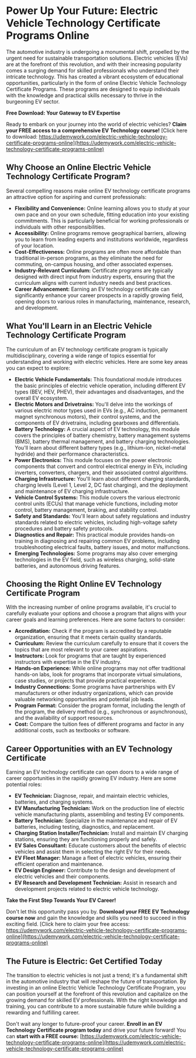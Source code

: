# Power Up Your Future: Electric Vehicle Technology Certificate Programs Online

The automotive industry is undergoing a monumental shift, propelled by the urgent need for sustainable transportation solutions. Electric vehicles (EVs) are at the forefront of this revolution, and with their increasing popularity comes a surging demand for skilled professionals who understand their intricate technology. This has created a vibrant ecosystem of educational opportunities, particularly in the form of online Electric Vehicle Technology Certificate Programs. These programs are designed to equip individuals with the knowledge and practical skills necessary to thrive in the burgeoning EV sector.

**Free Download: Your Gateway to EV Expertise**

Ready to embark on your journey into the world of electric vehicles? **Claim your FREE access to a comprehensive EV Technology course!** [Click here to download: https://udemywork.com/electric-vehicle-technology-certificate-programs-online](https://udemywork.com/electric-vehicle-technology-certificate-programs-online)

## Why Choose an Online Electric Vehicle Technology Certificate Program?

Several compelling reasons make online EV technology certificate programs an attractive option for aspiring and current professionals:

*   **Flexibility and Convenience:** Online learning allows you to study at your own pace and on your own schedule, fitting education into your existing commitments. This is particularly beneficial for working professionals or individuals with other responsibilities.
*   **Accessibility:** Online programs remove geographical barriers, allowing you to learn from leading experts and institutions worldwide, regardless of your location.
*   **Cost-Effectiveness:** Online programs are often more affordable than traditional in-person programs, as they eliminate the need for commuting, on-campus housing, and other associated expenses.
*   **Industry-Relevant Curriculum:** Certificate programs are typically designed with direct input from industry experts, ensuring that the curriculum aligns with current industry needs and best practices.
*   **Career Advancement:** Earning an EV technology certificate can significantly enhance your career prospects in a rapidly growing field, opening doors to various roles in manufacturing, maintenance, research, and development.

## What You'll Learn in an Electric Vehicle Technology Certificate Program

The curriculum of an EV technology certificate program is typically multidisciplinary, covering a wide range of topics essential for understanding and working with electric vehicles. Here are some key areas you can expect to explore:

*   **Electric Vehicle Fundamentals:** This foundational module introduces the basic principles of electric vehicle operation, including different EV types (BEV, HEV, PHEV), their advantages and disadvantages, and the overall EV ecosystem.
*   **Electric Motors and Drivetrains:** You'll delve into the workings of various electric motor types used in EVs (e.g., AC induction, permanent magnet synchronous motors), their control systems, and the components of EV drivetrains, including gearboxes and differentials.
*   **Battery Technology:** A crucial aspect of EV technology, this module covers the principles of battery chemistry, battery management systems (BMS), battery thermal management, and battery charging technologies. You'll learn about different battery types (e.g., lithium-ion, nickel-metal hydride) and their performance characteristics.
*   **Power Electronics:** This module focuses on the power electronic components that convert and control electrical energy in EVs, including inverters, converters, chargers, and their associated control algorithms.
*   **Charging Infrastructure:** You'll learn about different charging standards, charging levels (Level 1, Level 2, DC fast charging), and the deployment and maintenance of EV charging infrastructure.
*   **Vehicle Control Systems:** This module covers the various electronic control units (ECUs) that manage vehicle functions, including motor control, battery management, braking, and stability control.
*   **Safety and Standards:** You'll learn about safety regulations and industry standards related to electric vehicles, including high-voltage safety procedures and battery safety protocols.
*   **Diagnostics and Repair:** This practical module provides hands-on training in diagnosing and repairing common EV problems, including troubleshooting electrical faults, battery issues, and motor malfunctions.
*   **Emerging Technologies:** Some programs may also cover emerging technologies in the EV field, such as wireless charging, solid-state batteries, and autonomous driving features.

## Choosing the Right Online EV Technology Certificate Program

With the increasing number of online programs available, it's crucial to carefully evaluate your options and choose a program that aligns with your career goals and learning preferences. Here are some factors to consider:

*   **Accreditation:** Check if the program is accredited by a reputable organization, ensuring that it meets certain quality standards.
*   **Curriculum:** Review the curriculum carefully to ensure that it covers the topics that are most relevant to your career aspirations.
*   **Instructors:** Look for programs that are taught by experienced instructors with expertise in the EV industry.
*   **Hands-on Experience:** While online programs may not offer traditional hands-on labs, look for programs that incorporate virtual simulations, case studies, or projects that provide practical experience.
*   **Industry Connections:** Some programs have partnerships with EV manufacturers or other industry organizations, which can provide valuable networking opportunities and potential job leads.
*   **Program Format:** Consider the program format, including the length of the program, the delivery method (e.g., synchronous or asynchronous), and the availability of support resources.
*   **Cost:** Compare the tuition fees of different programs and factor in any additional costs, such as textbooks or software.

## Career Opportunities with an EV Technology Certificate

Earning an EV technology certificate can open doors to a wide range of career opportunities in the rapidly growing EV industry. Here are some potential roles:

*   **EV Technician:** Diagnose, repair, and maintain electric vehicles, batteries, and charging systems.
*   **EV Manufacturing Technician:** Work on the production line of electric vehicle manufacturing plants, assembling and testing EV components.
*   **Battery Technician:** Specialize in the maintenance and repair of EV batteries, including testing, diagnostics, and replacement.
*   **Charging Station Installer/Technician:** Install and maintain EV charging stations, ensuring they are functioning properly and safely.
*   **EV Sales Consultant:** Educate customers about the benefits of electric vehicles and assist them in selecting the right EV for their needs.
*   **EV Fleet Manager:** Manage a fleet of electric vehicles, ensuring their efficient operation and maintenance.
*   **EV Design Engineer:** Contribute to the design and development of electric vehicles and their components.
*   **EV Research and Development Technician:** Assist in research and development projects related to electric vehicle technology.

**Take the First Step Towards Your EV Career!**

Don't let this opportunity pass you by. **Download your FREE EV Technology course now** and gain the knowledge and skills you need to succeed in this exciting field. [Click here to claim your free access: https://udemywork.com/electric-vehicle-technology-certificate-programs-online](https://udemywork.com/electric-vehicle-technology-certificate-programs-online)

## The Future is Electric: Get Certified Today

The transition to electric vehicles is not just a trend; it's a fundamental shift in the automotive industry that will reshape the future of transportation. By investing in an online Electric Vehicle Technology Certificate Program, you can position yourself at the forefront of this revolution and capitalize on the growing demand for skilled EV professionals. With the right knowledge and training, you can contribute to a more sustainable future while building a rewarding and fulfilling career.

Don't wait any longer to future-proof your career. **Enroll in an EV Technology Certificate program today** and drive your future forward! You can **start with a FREE course:** [https://udemywork.com/electric-vehicle-technology-certificate-programs-online](https://udemywork.com/electric-vehicle-technology-certificate-programs-online)
